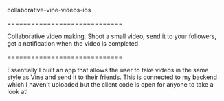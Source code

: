 collaborative-vine-videos-ios

=============================

Collaborative video making. Shoot a small video, send it to your followers, get a notification when the video is completed.

=============================

Essentially I built an app that allows the user to take videos in the same style as Vine and send it to their friends. This is connected to my backend which I haven't uploaded but the client code is open for anyone to take a look at!

